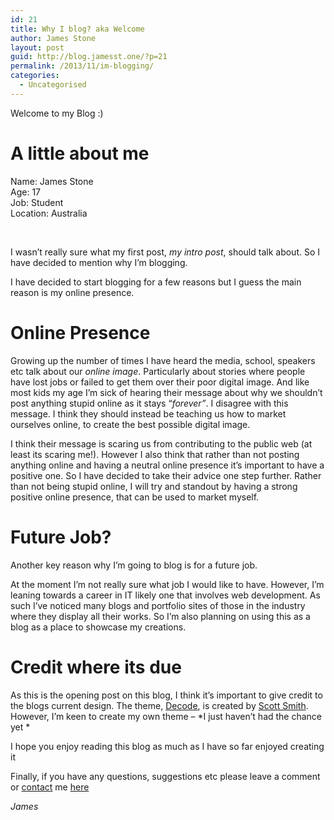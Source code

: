 ```yaml
---
id: 21
title: Why I blog? aka Welcome
author: James Stone
layout: post
guid: http://blog.jamesst.one/?p=21
permalink: /2013/11/im-blogging/
categories:
  - Uncategorised
---
```

Welcome to my Blog :)

# A little about me

Name: James Stone  
Age: 17  
Job: Student  
Location: Australia

&nbsp;

I wasn&#8217;t really sure what my first post, *my intro post*, should talk about. So I have decided to mention why I&#8217;m blogging.

I have decided to start blogging for a few reasons but I guess the main reason is my online presence.

# Online Presence

Growing up the number of times I have heard the media, school, speakers etc talk about our *online image*. Particularly about stories where people have lost jobs or failed to get them over their poor digital image. And like most kids my age I&#8217;m sick of hearing their message about why we shouldn&#8217;t post anything stupid online as it stays &#8220;*forever&#8221;*. I disagree with this message. I think they should instead be teaching us how to market ourselves online, to create the best possible digital image.

I think their message is scaring us from contributing to the public web (at least its scaring me!). However I also think that rather than not posting anything online and having a neutral online presence it&#8217;s important to have a positive one. So I have decided to take their advice one step further. Rather than not being stupid online, I will try and standout by having a strong positive online presence, that can be used to market myself.

# Future Job?

Another key reason why I&#8217;m going to blog is for a future job.

At the moment I&#8217;m not really sure what job I would like to have. However, I&#8217;m leaning towards a career in IT likely one that involves web development. As such I&#8217;ve noticed many blogs and portfolio sites of those in the industry where they display all their works. So I&#8217;m also planning on using this as a blog as a place to showcase my creations.

# Credit where its due

As this is the opening post on this blog, I think it&#8217;s important to give credit to the blogs current design. The theme, [Decode][1], is created by [Scott Smith][2]. However, I&#8217;m keen to create my own theme – *I just haven&#8217;t had the chance yet *

I hope you enjoy reading this blog as much as I have so far enjoyed creating it

Finally, if you have any questions, suggestions etc please leave a comment or [contact][3] me [here][3]

*James*

 [1]: http://scotthsmith.com/projects/decode/
 [2]: http://scotthsmith.com/
 [3]: http://jamesstone.com.au/#Contact